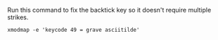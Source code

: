 Run this command to fix the backtick key so it doesn't require multiple
strikes.

    xmodmap -e 'keycode 49 = grave asciitilde'